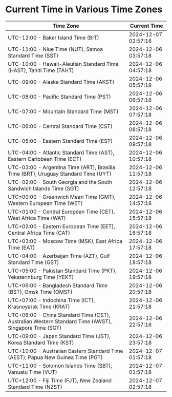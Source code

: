 # Current Time in Various Time Zones

| Time Zone | Current Time |
|-----------|--------------|
| UTC-12:00 - Baker Island Time (BIT) | 2024-12-07 02:57:18 |
| UTC-11:00 - Niue Time (NUT), Samoa Standard Time (SST) | 2024-12-06 03:57:18 |
| UTC-10:00 - Hawaii-Aleutian Standard Time (HAST), Tahiti Time (TAHT) | 2024-12-06 04:57:18 |
| UTC-09:00 - Alaska Standard Time (AKST) | 2024-12-06 05:57:18 |
| UTC-08:00 - Pacific Standard Time (PST) | 2024-12-06 06:57:18 |
| UTC-07:00 - Mountain Standard Time (MST) | 2024-12-06 07:57:18 |
| UTC-06:00 - Central Standard Time (CST) | 2024-12-06 08:57:18 |
| UTC-05:00 - Eastern Standard Time (EST) | 2024-12-06 09:57:18 |
| UTC-04:00 - Atlantic Standard Time (AST), Eastern Caribbean Time (ECT) | 2024-12-06 10:57:18 |
| UTC-03:00 - Argentina Time (ART), Brasília Time (BRT), Uruguay Standard Time (UYT) | 2024-12-06 11:57:18 |
| UTC-02:00 - South Georgia and the South Sandwich Islands Time (SGT) | 2024-12-06 12:57:18 |
| UTC±00:00 - Greenwich Mean Time (GMT), Western European Time (WET) | 2024-12-06 14:57:18 |
| UTC+01:00 - Central European Time (CET), West Africa Time (WAT) | 2024-12-06 15:57:18 |
| UTC+02:00 - Eastern European Time (EET), Central Africa Time (CAT) | 2024-12-06 16:57:18 |
| UTC+03:00 - Moscow Time (MSK), East Africa Time (EAT) | 2024-12-06 17:57:18 |
| UTC+04:00 - Azerbaijan Time (AZT), Gulf Standard Time (GST) | 2024-12-06 18:57:18 |
| UTC+05:00 - Pakistan Standard Time (PKT), Yekaterinburg Time (YEKT) | 2024-12-06 19:57:18 |
| UTC+06:00 - Bangladesh Standard Time (BST), Omsk Time (OMST) | 2024-12-06 20:57:18 |
| UTC+07:00 - Indochina Time (ICT), Krasnoyarsk Time (KRAT) | 2024-12-06 21:57:18 |
| UTC+08:00 - China Standard Time (CST), Australian Western Standard Time (AWST), Singapore Time (SGT) | 2024-12-06 22:57:18 |
| UTC+09:00 - Japan Standard Time (JST), Korea Standard Time (KST) | 2024-12-06 23:57:18 |
| UTC+10:00 - Australian Eastern Standard Time (AEST), Papua New Guinea Time (PGT) | 2024-12-07 01:57:18 |
| UTC+11:00 - Solomon Islands Time (SBT), Vanuatu Time (VUT) | 2024-12-07 01:57:18 |
| UTC+12:00 - Fiji Time (FJT), New Zealand Standard Time (NZST) | 2024-12-07 02:57:18 |
